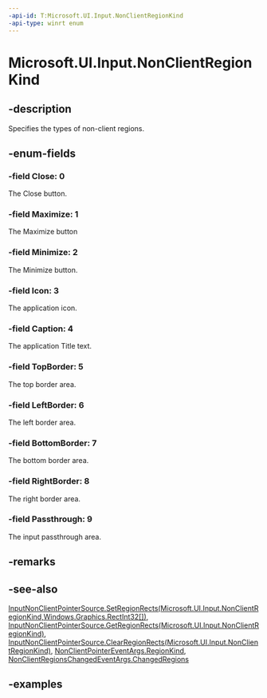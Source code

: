 ```yaml
---
-api-id: T:Microsoft.UI.Input.NonClientRegionKind
-api-type: winrt enum
---
```


# Microsoft.UI.Input.NonClientRegionKind

<!--
public enum NonClientRegionKind
-->

## -description

Specifies the types of non-client regions.

## -enum-fields

### -field Close: 0

The Close button.

### -field Maximize: 1

The Maximize button

### -field Minimize: 2

The Minimize button.

### -field Icon: 3

The application icon.

### -field Caption: 4

The application Title text.

### -field TopBorder: 5

The top border area.

### -field LeftBorder: 6

The left border area.

### -field BottomBorder: 7

The bottom border area.

### -field RightBorder: 8

The right border area.

### -field Passthrough: 9

The input passthrough area.

## -remarks

## -see-also

[InputNonClientPointerSource.SetRegionRects(Microsoft.UI.Input.NonClientRegionKind,Windows.Graphics.RectInt32[])](inputnonclientpointersource_setregionrects_173201787.md), [InputNonClientPointerSource.GetRegionRects(Microsoft.UI.Input.NonClientRegionKind)](inputnonclientpointersource_getregionrects_2047411245.md), [InputNonClientPointerSource.ClearRegionRects(Microsoft.UI.Input.NonClientRegionKind)](inputnonclientpointersource_clearregionrects_825586773.md), [NonClientPointerEventArgs.RegionKind](nonclientpointereventargs_regionkind.md), [NonClientRegionsChangedEventArgs.ChangedRegions](nonclientregionschangedeventargs_changedregions.md)

## -examples
